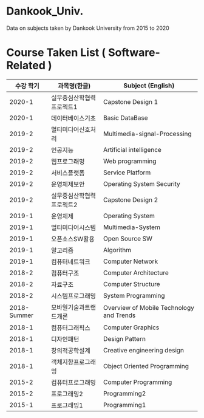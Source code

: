 # Dankook_Univ.
Data on subjects taken by Dankook University from 2015 to 2020

# Course Taken List ( Software-Related )

<div>

| 수강 학기  | 과목명(한글) | Subject (English)|
|--|--|--|
|2020-1|실무중심산학협력프로젝트1|Capstone Design 1|
|2020-1|데이터베이스기초|Basic DataBase|
|2019-2|멀티미디어신호처리|Multimedia-signal-Processing|
|2019-2|인공지능|Artificial intelligence|
|2019-2|웹프로그래밍|Web programming|
|2019-2|서비스플랫폼|Service Platform|
|2019-2|운영체제보안|Operating System Security|
|2019-2|실무중심산학협력프로젝트2|Capstone Design 2|
|2019-1|운영체제|Operating System|
|2019-1|멀티미디어시스템|Multimedia-System|
|2019-1|오픈소스SW활용|Open Source SW |
|2019-1|알고리즘|Algorithm|
|2019-1|컴퓨터네트워크|Computer Network|
|2018-2|컴퓨터구조|Computer Architecture|
|2018-2|자료구조|Computer Structure|
|2018-2|시스템프로그래밍|System Programming|
|2018-Summer|모바일기술과트랜드개론|Overview of Mobile Technology and Trends| 
|2018-1|컴퓨터그래픽스|Computer Graphics|
|2018-1|디자인패턴|Design Pattern|
|2018-1|창의적공학설계|Creative engineering design|
|2018-1|객체지향프로그래밍|Object Oriented Programming|
|2015-2|컴퓨터프로그래밍|Computer Programming|
|2015-2|프로그래밍2|Programming2|
|2015-1|프로그래밍1|Programming1|

<div>

